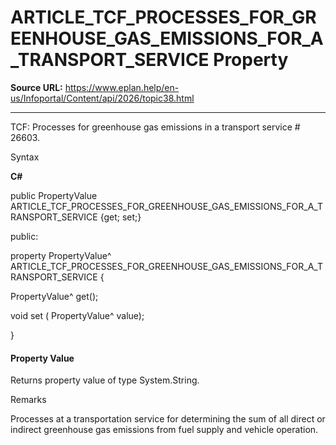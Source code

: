 # ARTICLE_TCF_PROCESSES_FOR_GREENHOUSE_GAS_EMISSIONS_FOR_A_TRANSPORT_SERVICE Property

**Source URL:** https://www.eplan.help/en-us/Infoportal/Content/api/2026/topic38.html

---

TCF: Processes for greenhouse gas emissions in a transport service # 26603.

Syntax

**C#**



public PropertyValue ARTICLE_TCF_PROCESSES_FOR_GREENHOUSE_GAS_EMISSIONS_FOR_A_TRANSPORT_SERVICE {get; set;}

public:

property PropertyValue^ ARTICLE_TCF_PROCESSES_FOR_GREENHOUSE_GAS_EMISSIONS_FOR_A_TRANSPORT_SERVICE {

   PropertyValue^ get();

   void set (    PropertyValue^ value);

}


#### Property Value

Returns property value of type System.String.

Remarks

Processes at a transportation service for determining the sum of all direct or indirect greenhouse gas emissions from fuel supply and vehicle operation.
